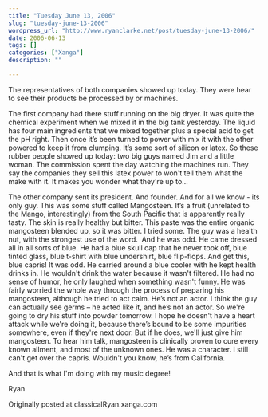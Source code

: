 ```yaml
---
title: "Tuesday June 13, 2006"
slug: "tuesday-june-13-2006"
wordpress_url: "http://www.ryanclarke.net/post/tuesday-june-13-2006/"
date: 2006-06-13
tags: []
categories: ["Xanga"]
description: ""

---
```


The representatives of both companies showed up today. They were hear to see their products be processed by or machines.

The first company had there stuff running on the big dryer. It was quite the chemical experiment when we mixed it in the big tank yesterday. The liquid has four main ingredients that we mixed together plus a special acid to get the pH right. Then once it’s been turned to power with mix it with the other powered to keep it from clumping. It’s some sort of silicon or latex. So these rubber people showed up today: two big guys named Jim and a little woman. The commission spent the day watching the machines run. They say the companies they sell this latex power to won't tell them what the make with it. It makes you wonder what they're up to…

The other company sent its president. And founder. And for all we know - its only guy. This was some stuff called Mangosteen. It’s a fruit (unrelated to the Mango, interestingly) from the South Pacific that is apparently really tasty. The skin is really healthy but bitter. This paste was the entire organic mangosteen blended up, so it was bitter. I tried some. The guy was a health nut, with the strongest use of the word.  And he was odd. He came dressed all in all sorts of blue. He had a blue skull cap that he never took off, blue tinted glass, blue t-shirt with blue undershirt, blue flip-flops. And get this, blue capris! It was odd. He carried around a blue cooler with he kept health drinks in. He wouldn't drink the water because it wasn't filtered. He had no sense of humor, he only laughed when something wasn't funny. He was fairly worried the whole way through the process of preparing his mangosteen, although he tried to act calm. He’s not an actor. I think the guy can actually see germs – he acted like it, and he’s not an actor. So we're going to dry his stuff into powder tomorrow. I hope he doesn't have a heart attack while we're doing it, because there’s bound to be some impurities somewhere, even if they're next door. But if he does, we'll just give him mangosteen. To hear him talk, mangosteen is clinically proven to cure every known ailment, and most of the unknown ones. He was a character. I still can't get over the capris. Wouldn't you know, he’s from California.

And that is what I'm doing with my music degree!

Ryan

Originally posted at classicalRyan.xanga.com

